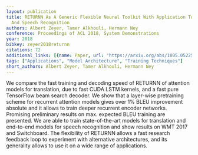 ```yaml
---
layout: publication
title: RETURNN As A Generic Flexible Neural Toolkit With Application To Translation
  And Speech Recognition
authors: Albert Zeyer, Tamer Alkhouli, Hermann Ney
conference: Proceedings of ACL 2018, System Demonstrations
year: 2018
bibkey: zeyer2018returnn
citations: 72
additional_links: [{name: Paper, url: 'https://arxiv.org/abs/1805.05225'}]
tags: ["Applications", "Model Architecture", "Training Techniques"]
short_authors: Albert Zeyer, Tamer Alkhouli, Hermann Ney
---
```

We compare the fast training and decoding speed of RETURNN of attention
models for translation, due to fast CUDA LSTM kernels, and a fast pure
TensorFlow beam search decoder. We show that a layer-wise pretraining scheme
for recurrent attention models gives over 1% BLEU improvement absolute and it
allows to train deeper recurrent encoder networks. Promising preliminary
results on max. expected BLEU training are presented. We are able to train
state-of-the-art models for translation and end-to-end models for speech
recognition and show results on WMT 2017 and Switchboard. The flexibility of
RETURNN allows a fast research feedback loop to experiment with alternative
architectures, and its generality allows to use it on a wide range of
applications.